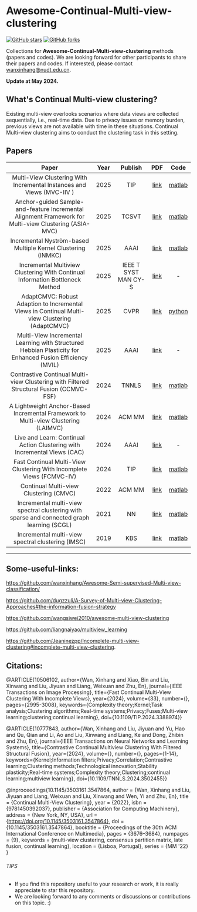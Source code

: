 # Awesome-Continual-Multi-view-clustering

[stars-img]: https://img.shields.io/github/stars/wanxinhang/Awesome-Continual-Multi-view-clustering?style=plastic
[stars-url]: https://github.com/wanxinhang/Awesome-Continual-Multi-view-clustering/stargazers
[fork-img]: https://img.shields.io/github/forks/wanxinhang/Awesome-Continual-Multi-view-clustering?style=plastic
[fork-url]: https://github.com/wanxinhang/Awesome-Continual-Multi-view-clustering/network/members

[![GitHub stars][stars-img]][stars-url]
[![GitHub forks][fork-img]][fork-url]

Collections for **Awesome-Continual-Multi-view-clustering** methods (papers and codes).
We are looking forward for other participants to share their papers and codes. If interested, please contact <wanxinhang@nudt.edu.cn>.

**Update at May 2024.**
## What's Continual Multi-view clustering?
Existing multi-view overlooks scenarios where data views are collected sequentially, i.e., real-time data. Due to privacy issues or memory burden, previous views are not available with time in these situations. Continual Multi-view clustering aims to conduct the clustering task in this setting.

## Papers
|Paper|Year|Publish|PDF|Code|
|  :-----: | :------: | :------: | :------: | :------: |
|Multi-View Clustering With Incremental Instances and Views (MVC-IIV )|2025|TIP|[link](https://ieeexplore.ieee.org/abstract/document/11062502/)|[matlab](https://github.com/czhangnju/MVC-IIV)|
|Anchor-guided Sample-and-feature Incremental Alignment Framework for Multi-view Clustering (ASIA-MVC)|2025|TCSVT|[link](https://ieeexplore.ieee.org/abstract/document/11180085)|[matlab](https://github.com/QuQian24/ASIA-MVC)|
|Incremental Nyström-based Multiple Kernel Clustering (INMKC)|2025|AAAI|[link](https://ojs.aaai.org/index.php/AAAI/article/view/33825)|[matlab](https://github.com/YuFeng23/Incremental-Nystrom-based-Multiple-Kernel-Clustering)|
|Incremental Multiview Clustering With Continual Information Bottleneck Method|2025|IEEE T SYST MAN CY-S|[link](https://ieeexplore.ieee.org/abstract/document/10705338/)|-|
|AdaptCMVC: Robust Adaption to Incremental Views in Continual Multi-view Clustering (AdaptCMVC)|2025|CVPR|[link](https://openaccess.thecvf.com/content/CVPR2025/html/Wang_AdaptCMVC_Robust_Adaption_to_Incremental_Views_in_Continual_Multi-view_Clustering_CVPR_2025_paper.html)|[python](https://github.com/Wjing-bjtu/AdaptCMVC)|
|Multi-View Incremental Learning with Structured Hebbian Plasticity for Enhanced Fusion Efficiency (MVIL)|2025|AAAI|[link](https://arxiv.org/abs/2412.12801)|-|
|Contrastive Continual Multi-view Clustering with Filtered Structural Fusion (CCMVC-FSF)|2024|TNNLS|[link](https://ieeexplore.ieee.org/document/10777843)|[matlab](https://github.com/wanxinhang/CCMVC-FSF)|
|A Lightweight Anchor-Based Incremental Framework to Multi-view Clustering (LAIMVC)|2024|ACM MM|[link](https://dl.acm.org/doi/10.1145/3664647.3680837)|[matlab](https://github.com/QuQian24/LAIMVC)|
|Live and Learn: Continual Action Clustering with Incremental Views (CAC)|2024|AAAI|[link](https://ojs.aaai.org/index.php/AAAI/article/view/29561)|-|
|Fast Continual Multi-View Clustering With Incomplete Views (FCMVC-IV)|2024|TIP|[link](https://ieeexplore.ieee.org/document/10506102)|[matlab](https://github.com/wanxinhang/TIP-2024-FCMVC-IV)|
|Continual Multi-view Clustering (CMVC)|2022|ACM MM|[link](https://dl.acm.org/doi/abs/10.1145/3503161.3547864)|[matlab](https://github.com/wanxinhang/ACMMM2022-CMVC)|
|Incremental multi-view spectral clustering with sparse and connected graph learning (SCGL)|2021|NN|[link](https://www.sciencedirect.com/science/article/pii/S0893608021003440)|[matlab](https://github.com/YHOOW/SCGL)|
|Incremental multi-view spectral clustering (IMSC)|2019|KBS|[link](https://www.sciencedirect.com/science/article/pii/S0950705119301030)|[matlab](https://github.com/wanxinhang/Awesome-Continual-Multi-view-clustering/tree/main/code/IMSC)|
---

## Some-useful-links:

https://github.com/wanxinhang/Awesome-Semi-supervised-Multi-view-classification/

https://github.com/dugzzuli/A-Survey-of-Multi-view-Clustering-Approaches#the-information-fusion-strategy

https://github.com/wangsiwei2010/awesome-multi-view-clustering

https://github.com/liangnaiyao/multiview_learning

https://github.com/Jeaninezpp/Incomplete-multi-view-clustering#incomplete-multi-view-clustering.

## Citations:
@ARTICLE{10506102,
  author={Wan, Xinhang and Xiao, Bin and Liu, Xinwang and Liu, Jiyuan and Liang, Weixuan and Zhu, En},
  journal={IEEE Transactions on Image Processing}, 
  title={Fast Continual Multi-View Clustering With Incomplete Views}, 
  year={2024},
  volume={33},
  number={},
  pages={2995-3008},
  keywords={Complexity theory;Kernel;Task analysis;Clustering algorithms;Real-time systems;Privacy;Fuses;Multi-view learning;clustering;continual learning},
  doi={10.1109/TIP.2024.3388974}}

@ARTICLE{10777843,
  author={Wan, Xinhang and Liu, Jiyuan and Yu, Hao and Qu, Qian and Li, Ao and Liu, Xinwang and Liang, Ke and Dong, Zhibin and Zhu, En},
  journal={IEEE Transactions on Neural Networks and Learning Systems}, 
  title={Contrastive Continual Multiview Clustering With Filtered Structural Fusion}, 
  year={2024},
  volume={},
  number={},
  pages={1-14},
  keywords={Kernel;Information filters;Privacy;Correlation;Contrastive learning;Clustering methods;Technological innovation;Stability plasticity;Real-time systems;Complexity theory;Clustering;continual learning;multiview learning},
  doi={10.1109/TNNLS.2024.3502455}}


@inproceedings{10.1145/3503161.3547864,
author = {Wan, Xinhang and Liu, Jiyuan and Liang, Weixuan and Liu, Xinwang and Wen, Yi and Zhu, En},
title = {Continual Multi-View Clustering},
year = {2022},
isbn = {9781450392037},
publisher = {Association for Computing Machinery},
address = {New York, NY, USA},
url = {https://doi.org/10.1145/3503161.3547864},
doi = {10.1145/3503161.3547864},
booktitle = {Proceedings of the 30th ACM International Conference on Multimedia},
pages = {3676–3684},
numpages = {9},
keywords = {multi-view clustering, consensus partition matrix, late fusion, continual learning},
location = {Lisboa, Portugal},
series = {MM '22}
}

###### TIPS
- If you find this repository useful to your research or work, it is really appreciate to star this repository. 
- We are looking forward to any comments or discussions or contributions on this topic. :)

